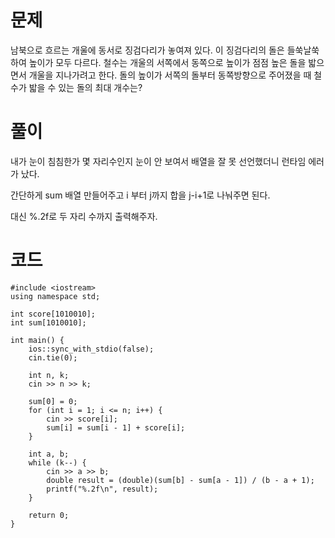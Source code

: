 # 문제
남북으로 흐르는 개울에 동서로 징검다리가 놓여져 있다.
이 징검다리의 돌은 들쑥날쑥하여 높이가 모두 다르다. 철수는 개울의 서쪽에서 동쪽으로 높이가 점점 높은 돌을 밟으면서 개울을 지나가려고 한다.
돌의 높이가 서쪽의 돌부터 동쪽방향으로 주어졌을 때 철수가 밟을 수 있는 돌의 최대 개수는?

# 풀이
내가 눈이 침침한가 몇 자리수인지 눈이 안 보여서 배열을 잘 못 선언했더니 런타임 에러가 났다.

간단하게 sum 배열 만들어주고 i 부터 j까지 합을 j-i+1로 나눠주면 된다.

대신 %.2f로 두 자리 수까지 출력해주자.

# 코드
```
#include <iostream>
using namespace std;

int score[1010010];
int sum[1010010];

int main() {
    ios::sync_with_stdio(false);
    cin.tie(0);

    int n, k;
    cin >> n >> k;
    
    sum[0] = 0; 
    for (int i = 1; i <= n; i++) {
        cin >> score[i];
        sum[i] = sum[i - 1] + score[i]; 
    }

    int a, b;
    while (k--) {
        cin >> a >> b;
        double result = (double)(sum[b] - sum[a - 1]) / (b - a + 1);
        printf("%.2f\n", result);
    }

    return 0;
}

```